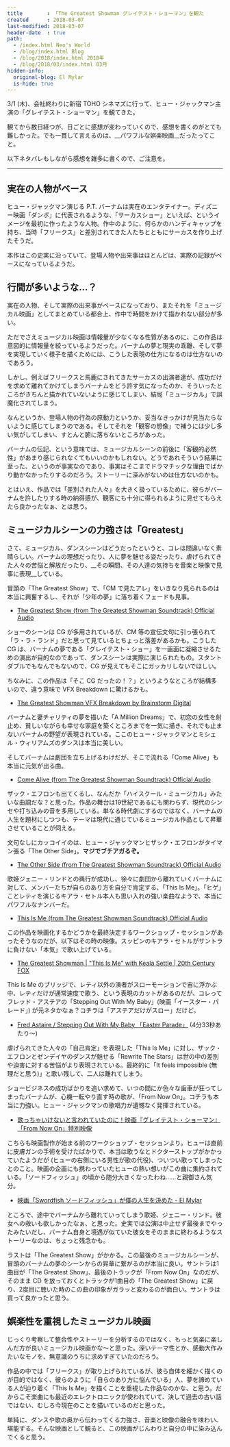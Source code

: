 ```yaml
---
title        : 「The Greatest Showman グレイテスト・ショーマン」を観た
created      : 2018-03-07
last-modified: 2018-03-07
header-date  : true
path:
  - /index.html Neo's World
  - /blog/index.html Blog
  - /blog/2018/index.html 2018年
  - /blog/2018/03/index.html 03月
hidden-info:
  original-blog: El Mylar
  is-hide: true
---
```


3/1 (木)、会社終わりに新宿 TOHO シネマズに行って、ヒュー・ジャックマン主演の「グレイテスト・ショーマン」を観てきた。

観てから数日経つが、日ごとに感想が変わっていくので、感想を書くのがとても難しかった。でも一貫して言えるのは、__パワフルな娯楽映画__だったってこと。

以下ネタバレもしながら感想を雑多に書くので、ご注意を。

---

## 実在の人物がベース

ヒュー・ジャックマン演じる P.T. バーナムは実在のエンタテイナー。ディズニー映画「ダンボ」に代表されるような、「サーカスショー」といえば、というイメージを最初に作ったような人物。作中のように、何らかのハンディキャップを持ち、当時「フリークス」と差別されてきた人たちとともにサーカスを作り上げたそうだ。

本作はこの史実に沿っていて、登場人物や出来事はほとんどは、実際の記録がベースになっているようだ。

## 行間が多いような…？

実在の人物、そして実際の出来事がベースになっており、またそれを「ミュージカル映画」としてまとめている都合上、作中で時間をかけて描かれない部分が多い。

ただでさえミュージカル映画は情報量が少なくなる性質があるのに、この作品は意図的に情報量を絞っているようだった。バーナムの夢と現実の乖離、そして夢を実現していく様子を描くためには、こうした表現の仕方になるのは仕方ないのであろう。

しかし、例えばフリークスと馬鹿にされてきたサーカスの出演者達が、成功だけを求めて離れてかけてしまうバーナムをどう許す気になったのか、そういったところがきちんと描かれていないように感じてしまい、結局「ミュージカル」で誤魔化されてしまう。

なんというか、登場人物の行為の原動力というか、妥当なきっかけが見当たらないように感じてしまうのである。そしてそれを「観客の想像」で補うには少し多い気がしてしまい、すとんと腑に落ちないところがあった。

バーナムの伝記、という意味では、ミュージカルシーンの前後に「客観的必然性」があまり感じられなくてもいいのかもしれない。どうであれそういう結果に至った、というのが事実なのであり、事実はそこまでドラマチックな理由でばかり動かなかったりするのだろう。ストーリーに深みがないのは仕方ないのかも。

とはいえ、作品では「差別された人々」を大きく扱っているために、彼らがバーナムを許したりする時の納得感が、観客にも十分に得られるように見せてもらえたら良かったなぁ、とは思う。

## ミュージカルシーンの力強さは「Greatest」

さて、ミュージカル、ダンスシーンはどうだったというと、コレは間違いなく素晴らしい。バーナムの理想だったり、人に夢を魅せる姿だったり、虐げられてきた人々の苦悩と解放だったり、__その瞬間、その人達の気持ちを音楽と映像で見事に表現__している。

冒頭の「The Greatest Show」で、「CM で見たアレ」をいきなり見られるのは本当に興奮するし、それが「少年の夢」に落ち着くフェードも見事。

- [The Greatest Show (from The Greatest Showman Soundtrack) Official Audio](https://youtube.com/watch?v=NyVYXRD1Ans)

ショーのシーンは CG が多用されているが、CM 等の宣伝文句に引っ張られて「ラ・ラ・ランド」だと思って見ているとちょっと落差があるかも。こうした CG は、バーナムの夢である「グレイテスト・ショー」を一画面に凝縮させるための演出が目的なのであって、ダンスシーンは実際に演じられたもの。スタントダブルでもなんでもないので、CG が見えてもそこにガッカリしないでほしい。

ちなみに、この作品は「そこ CG だったの！？」というようなところが結構多いので、違う意味で VFX Breakdown に驚けるかも。

- [The Greatest Showman VFX Breakdown by Brainstorm Digital](https://youtube.com/watch?v=xApV_jBMuCg)

バーナムと妻チャリティの夢を描いた「A Million Dreams」で、初恋の女性を射止め、貧しいながらも幸せな家庭を築くところまでを一気に描き、それでも止まないバーナムの野望が表現されている。ここのヒュー・ジャックマンとミシェル・ウィリアムズのダンスは本当に美しい。

そしてバーナムは劇団を立ち上げるわけだが、そこで流れる「Come Alive」も本当に元気が出る曲。

- [Come Alive (from The Greatest Showman Soundtrack) Official Audio](https://youtube.com/watch?v=BURBlSYPmBU)

ザック・エフロンも出てくるし、なんだか「ハイスクール・ミュージカル」みたいな曲調だな？と思った。作品の舞台は19世紀であるにも関わらず、現代のシンセや打ち込みの音を多用している。単なる時代劇にするのではなく、バーナムの人生を題材にしつつも、テーマは現代に通じているミュージカル作品として昇華させていることが伺える。

文句なしにカッコイイのは、ヒュー・ジャックマンとザック・エフロンがタイマン張る「The Other Side」。__マジでブチアガるぞ。__

- [The Other Side (from The Greatest Showman Soundtrack) Official Audio](https://youtube.com/watch?v=Wk008ADh4iY)

歌姫ジェニー・リンドとの興行が成功し、徐々に劇団から離れていくバーナムに対して、メンバーたちが自らのあり方を自分で肯定する、「This Is Me」。「ヒゲ」ことレティを演じるキアラ・セトル本人も思い入れの強い楽曲なようで、本当にパワフルなナンバーだ。

- [This Is Me (from The Greatest Showman Soundtrack) Official Audio](https://youtube.com/watch?v=wEJd2RyGm8Q)

この作品を映画化するかどうかを最終決定するワークショップ・セッションがあったそうなのだが、以下はその時の映像。スッピンのキアラ・セトルがサントラに負けない「本気」で歌い上げている。

- [The Greatest Showman | "This Is Me" with Keala Settle | 20th Century FOX](https://youtube.com/watch?v=XLFEvHWD_NE)

This Is Me のブリッジで、レティ以外の演者がスローモーションで宙に浮かぶ中、レティだけが通常速度で歌う、という表現のカットがあるのだが、コレってフレッド・アステアの「Stepping Out With My Baby」(映画「イースター・パレード」) が元ネタかなぁ？コチラは「アステアだけがスロー」だけど。

- [Fred Astaire / Stepping Out With My Baby 「Easter Parade」](https://youtube.com/watch?v=5g742gWRA8E?t=4m) (4分33秒あたり～)

虐げられてきた人々の「自己肯定」を表現した「This Is Me」に対し、ザック・エフロンとゼンデイヤのダンスが魅せる「Rewrite The Stars」は世の中の差別や迫害に対する苦悩がより表現されている。最終的に「It feels impossible (無理だと思う)」と歌い残して、二人は離れてしまう。

ショービジネスの成功ばかりを追い求めて、いつの間にか色々な歯車が狂ってしまったバーナムが、心機一転やり直す時の歌が、「From Now On」。コチラも本当に力強い。ヒュー・ジャックマンの歌唱力が遺憾なく発揮されている。

- [歌っちゃいけないと言われていたのに！映画『グレイテスト・ショーマン』「From Now On」特別映像](https://youtube.com/watch?v=Cy1cCdpzjFA)

こちらも映画製作が始まる前のワークショップ・セッションより。ヒューは直前に皮膚ガンの手術を受けたばかりで、本当は歌うなとドクターストップがかかっていたようだが (ヒューの右側にいる男性が歌の代役)、ついつい歌ってしまったとのこと。映画の企画にも携わっていたヒューの熱い想いがこの曲に集約されている。「ソードフィッシュ」の頃から随分大きくなったわね……と親御さん気分。

- [映画「Swordfish ソードフィッシュ」が僕の人生を決めた - El Mylar](http://neos21.hateblo.jp/entry/2017/05/01/173709)

ところで、途中でバーナムから離れていってしまう歌姫、ジェニー・リンド。彼女への救いも欲しかったなぁ、と思った。史実では公演は中止せず最後までやったみたいだし、バーナム自身と境遇が似ていた彼女をそのままに終わるようなストーリーなのは、ちょっと残念かも。

ラストは「The Greatest Show」がかかる。この最後のミュージカルシーンが、冒頭のバーナムの夢のシーンからの昇華に繋がるのが本当に良い。サントラは1曲目が「The Greatest Show」、最後のトラックが「From Now On」なのだが、そのまま CD を放っておくとトラックが1曲目の「The Greatest Show」に戻り、2度目に聴いた時のこの曲の印象がガラッと変わるのが面白い。サントラは買って良かったと思う。

## 娯楽性を重視したミュージカル映画

じっくり考察して整合性やストーリーを分析するのではなく、もっと気楽に楽しんだ方が良いミュージカル映画かな～と思った。深いテーマ性とか、感動大作みたいなモノを、無意識のうちに求めすぎていたのだろう。

作品の中では「フリークス」が取り上げられているが、彼ら自体を細かく描くのが目的ではなく、彼らのように「自らのあり方に悩んでいる」人、夢を諦めている人が辿り着く「This Is Me」を描くことを重視した作品なのかな、と思う。だからこそ楽曲にも最近のエレクトロニックが使われていて、決して過去の古い話ではない、むしろ今現在のことを描いているのだと思った。

単純に、ダンスや歌の奥から伝わってくる力強さ、音楽と映像の融合を味わい、堪能する。そんな映画として観ると、この映画がじんわりと自分の中に染み込んでくると思う。
